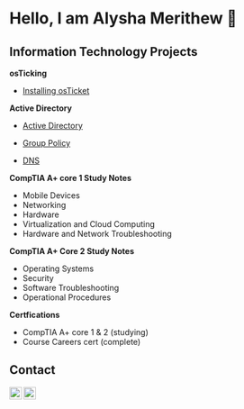 <h1>Hello, I am Alysha Merithew 🤗</h1> 

<h2>Information Technology Projects</h2>


<b>osTicking</b>
 - [Installing osTicket](https://github.com/AlyshaM-09/osTicketing-Prerequisites) 


<b>Active Directory</b>

 - [Active Directory](https://github.com/AlyshaM-09/Active-Directory)

 - [Group Policy](https://github.com/AlyshaM-09/Group-Policy)

 - [DNS](https://github.com/AlyshaM-09/DNS)

 <b>CompTIA A+ core 1 Study Notes</b> <br>
   - Mobile Devices
   - Networking
   - Hardware
   - Virtualization and Cloud Computing
   - Hardware and Network Troubleshooting <br>

 <b>CompTIA A+ Core 2 Study Notes</b><br>
   - Operating Systems
   - Security
   - Software Troubleshooting
   - Operational Procedures

<b>Certfications</b>
- CompTIA A+ core 1 & 2 (studying)
- Course Careers cert (complete)

<h2>Contact </h2>

[<img align="left" alt="AlyshaMerithew | Linkedin" width="22px" src="https://cdn.jsdelivr.net/npm/simple-icons@3/icons/linkedin.svg" />][linkedin]

[linkedin]: https://www.linkedin.com/in/alysha-merithew-5dh3t6j113ba418b

[<img align="left" alt="AlyshaMerithew | Course Careers" width="22px" src="https://github.com/user-attachments/assets/27e4f9b8-87bb-4b12-a817-f32745b9a182" />][Course Careers]

[Course Careers]: https://profile.coursecareers.com/it/alysha.merithew

